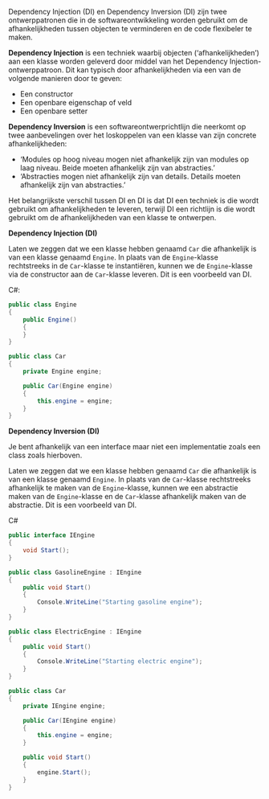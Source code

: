 Dependency Injection (DI) en Dependency Inversion (DI) zijn twee ontwerppatronen die in de softwareontwikkeling worden gebruikt om de afhankelijkheden tussen objecten te verminderen en de code flexibeler te maken.

**Dependency Injection** is een techniek waarbij objecten (‘afhankelijkheden’) aan een klasse worden geleverd door middel van het Dependency Injection-ontwerppatroon. Dit kan typisch door afhankelijkheden via een van de volgende manieren door te geven:

- Een constructor
- Een openbare eigenschap of veld
- Een openbare setter

**Dependency Inversion** is een softwareontwerprichtlijn die neerkomt op twee aanbevelingen over het loskoppelen van een klasse van zijn concrete afhankelijkheden:

- ‘Modules op hoog niveau mogen niet afhankelijk zijn van modules op laag niveau. Beide moeten afhankelijk zijn van abstracties.’
- ‘Abstracties mogen niet afhankelijk zijn van details. Details moeten afhankelijk zijn van abstracties.’

Het belangrijkste verschil tussen DI en DI is dat DI een techniek is die wordt gebruikt om afhankelijkheden te leveren, terwijl DI een richtlijn is die wordt gebruikt om de afhankelijkheden van een klasse te ontwerpen.

**Dependency Injection (DI)**

Laten we zeggen dat we een klasse hebben genaamd `Car` die afhankelijk is van een klasse genaamd `Engine`. In plaats van de `Engine`-klasse rechtstreeks in de `Car`-klasse te instantiëren, kunnen we de `Engine`-klasse via de constructor aan de `Car`-klasse leveren. Dit is een voorbeeld van DI.

C#:

```csharp
public class Engine
{
    public Engine()
    {
    }
}

public class Car
{
    private Engine engine;

    public Car(Engine engine)
    {
        this.engine = engine;
    }
}
```

**Dependency Inversion (DI)**

Je bent afhankelijk van een interface maar niet een implementatie zoals een class zoals hierboven.

Laten we zeggen dat we een klasse hebben genaamd `Car` die afhankelijk is van een klasse genaamd `Engine`. In plaats van de `Car`-klasse rechtstreeks afhankelijk te maken van de `Engine`-klasse, kunnen we een abstractie maken van de `Engine`-klasse en de `Car`-klasse afhankelijk maken van de abstractie. Dit is een voorbeeld van DI.

C#

```csharp
public interface IEngine
{
    void Start();
}

public class GasolineEngine : IEngine
{
    public void Start()
    {
        Console.WriteLine("Starting gasoline engine");
    }
}

public class ElectricEngine : IEngine
{
    public void Start()
    {
        Console.WriteLine("Starting electric engine");
    }
}

public class Car
{
    private IEngine engine;

    public Car(IEngine engine)
    {
        this.engine = engine;
    }

    public void Start()
    {
        engine.Start();
    }
}
```
